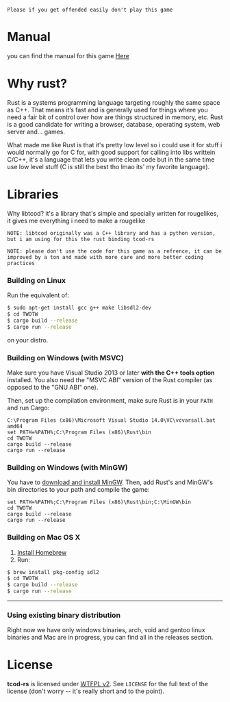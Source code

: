 `Please if you get offended easily don't play this game`

# Manual
you can find the manual for this game [Here](https://gulkbag.github.io/TWOTW-Man/)

# Why rust?

Rust is a systems programming language targeting roughly the same space as C++. That means it’s fast and is generally used for things where you need a fair bit of control over how are things structured in memory, etc. Rust is a good candidate for writing a browser, database, operating system, web server and…​ games.

What made me like Rust is that it's pretty low level so i could use it for stuff i would normally go for C for, with good support for calling into libs writtein C/C++, it's a language that lets you write clean code but in the same time use low level stuff (C is still the best tho lmao its' my favorite language).

# Libraries

Why libtcod? it's a library that's simple and specially written for rougelikes, it gives me everything i need to make a rougelike

`NOTE: libtcod originally was a C++ library and has a python version, but i am using for this the rust binding tcod-rs`

`NOTE: please don't use the code for this game as a refrence, it can be improved by a ton and made with more care and more better coding practices`

### Building on Linux

Run the equivalent of:

```sh
$ sudo apt-get install gcc g++ make libsdl2-dev
$ cd TWOTW
$ cargo build --release
$ cargo run --release
```

on your distro.

### Building on Windows (with MSVC)

Make sure you have Visual Studio 2013 or later **with the C++ tools
option** installed. You also need the "MSVC ABI" version of the Rust
compiler (as opposed to the "GNU ABI" one).

Then, set up the compilation environment, make sure Rust is in your
`PATH` and run Cargo:

```
C:\Program Files (x86)\Microsoft Visual Studio 14.0\VC\vcvarsall.bat amd64
set PATH=%PATH%;C:\Program Files (x86)\Rust\bin
cd TWOTW
cargo build --release
cargo run --release
```


### Building on Windows (with MinGW)

You have to [download and install MinGW](http://www.mingw.org/). Then,
add Rust's and MinGW's bin directories to your path and compile the game:

```
set PATH=%PATH%;C:\Program Files (x86)\Rust\bin;C:\MinGW\bin
cd TWOTW
cargo build --release
cargo run --release
```


### Building on Mac OS X

1. [Install Homebrew](http://brew.sh/)
2. Run:

```sh
$ brew install pkg-config sdl2
$ cd TWOTW
$ cargo build --release
$ cargo run --release
```
--------

### Using existing binary distribution

Right now we have only windows binaries, arch, void and gentoo linux binaries and Mac are in progress, you can find all in the releases section.

# License
**tcod-rs** is licensed under [WTFPL v2](http://www.wtfpl.net/txt/copying/). See `LICENSE` for the full text of the license (don't worry -- it's really short and to the point).
